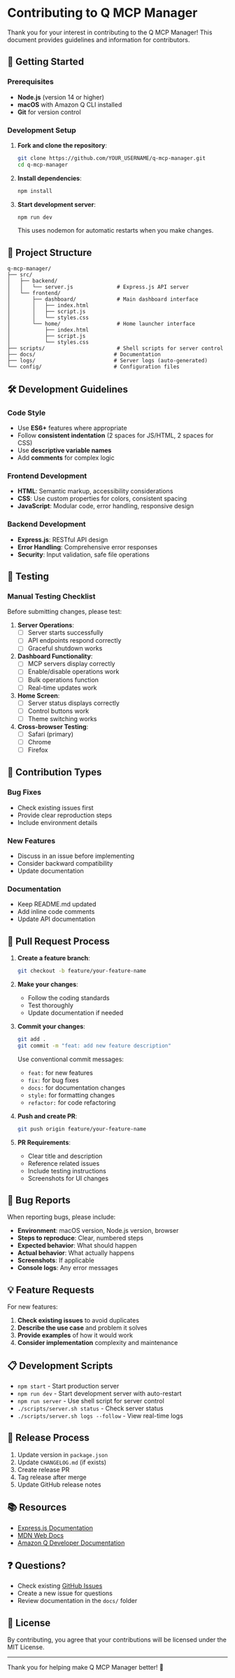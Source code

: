 # Contributing to Q MCP Manager

Thank you for your interest in contributing to the Q MCP Manager! This document provides guidelines and information for contributors.

## 🚀 Getting Started

### Prerequisites

- **Node.js** (version 14 or higher)
- **macOS** with Amazon Q CLI installed
- **Git** for version control

### Development Setup

1. **Fork and clone the repository**:
   ```bash
   git clone https://github.com/YOUR_USERNAME/q-mcp-manager.git
   cd q-mcp-manager
   ```

2. **Install dependencies**:
   ```bash
   npm install
   ```

3. **Start development server**:
   ```bash
   npm run dev
   ```
   This uses nodemon for automatic restarts when you make changes.

## 📁 Project Structure

```
q-mcp-manager/
├── src/
│   ├── backend/
│   │   └── server.js              # Express.js API server
│   └── frontend/
│       ├── dashboard/             # Main dashboard interface
│       │   ├── index.html
│       │   ├── script.js
│       │   └── styles.css
│       └── home/                  # Home launcher interface
│           ├── index.html
│           ├── script.js
│           └── styles.css
├── scripts/                       # Shell scripts for server control
├── docs/                         # Documentation
├── logs/                         # Server logs (auto-generated)
└── config/                       # Configuration files
```

## 🛠️ Development Guidelines

### Code Style

- Use **ES6+** features where appropriate
- Follow **consistent indentation** (2 spaces for JS/HTML, 2 spaces for CSS)
- Use **descriptive variable names**
- Add **comments** for complex logic

### Frontend Development

- **HTML**: Semantic markup, accessibility considerations
- **CSS**: Use custom properties for colors, consistent spacing
- **JavaScript**: Modular code, error handling, responsive design

### Backend Development

- **Express.js**: RESTful API design
- **Error Handling**: Comprehensive error responses
- **Security**: Input validation, safe file operations

## 🧪 Testing

### Manual Testing Checklist

Before submitting changes, please test:

1. **Server Operations**:
   - [ ] Server starts successfully
   - [ ] API endpoints respond correctly
   - [ ] Graceful shutdown works

2. **Dashboard Functionality**:
   - [ ] MCP servers display correctly
   - [ ] Enable/disable operations work
   - [ ] Bulk operations function
   - [ ] Real-time updates work

3. **Home Screen**:
   - [ ] Server status displays correctly
   - [ ] Control buttons work
   - [ ] Theme switching works

4. **Cross-browser Testing**:
   - [ ] Safari (primary)
   - [ ] Chrome
   - [ ] Firefox

## 📝 Contribution Types

### Bug Fixes
- Check existing issues first
- Provide clear reproduction steps
- Include environment details

### New Features
- Discuss in an issue before implementing
- Consider backward compatibility
- Update documentation

### Documentation
- Keep README.md updated
- Add inline code comments
- Update API documentation

## 🚦 Pull Request Process

1. **Create a feature branch**:
   ```bash
   git checkout -b feature/your-feature-name
   ```

2. **Make your changes**:
   - Follow the coding standards
   - Test thoroughly
   - Update documentation if needed

3. **Commit your changes**:
   ```bash
   git add .
   git commit -m "feat: add new feature description"
   ```

   Use conventional commit messages:
   - `feat:` for new features
   - `fix:` for bug fixes
   - `docs:` for documentation changes
   - `style:` for formatting changes
   - `refactor:` for code refactoring

4. **Push and create PR**:
   ```bash
   git push origin feature/your-feature-name
   ```

5. **PR Requirements**:
   - Clear title and description
   - Reference related issues
   - Include testing instructions
   - Screenshots for UI changes

## 🐛 Bug Reports

When reporting bugs, please include:

- **Environment**: macOS version, Node.js version, browser
- **Steps to reproduce**: Clear, numbered steps
- **Expected behavior**: What should happen
- **Actual behavior**: What actually happens
- **Screenshots**: If applicable
- **Console logs**: Any error messages

## 💡 Feature Requests

For new features:

1. **Check existing issues** to avoid duplicates
2. **Describe the use case** and problem it solves
3. **Provide examples** of how it would work
4. **Consider implementation** complexity and maintenance

## 📋 Development Scripts

- `npm start` - Start production server
- `npm run dev` - Start development server with auto-restart
- `npm run server` - Use shell script for server control
- `./scripts/server.sh status` - Check server status
- `./scripts/server.sh logs --follow` - View real-time logs

## 🔄 Release Process

1. Update version in `package.json`
2. Update `CHANGELOG.md` (if exists)
3. Create release PR
4. Tag release after merge
5. Update GitHub release notes

## 📚 Resources

- [Express.js Documentation](https://expressjs.com/)
- [MDN Web Docs](https://developer.mozilla.org/)
- [Amazon Q Developer Documentation](https://docs.aws.amazon.com/amazonq/)

## ❓ Questions?

- Check existing [GitHub Issues](https://github.com/YOUR_USERNAME/q-mcp-manager/issues)
- Create a new issue for questions
- Review documentation in the `docs/` folder

## 📄 License

By contributing, you agree that your contributions will be licensed under the MIT License.

---

Thank you for helping make Q MCP Manager better! 🎉
